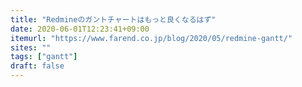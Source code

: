 ```yaml
---
title: "Redmineのガントチャートはもっと良くなるはず"
date: 2020-06-01T12:23:41+09:00
itemurl: "https://www.farend.co.jp/blog/2020/05/redmine-gantt/"
sites: ""
tags: ["gantt"]
draft: false
---
```



